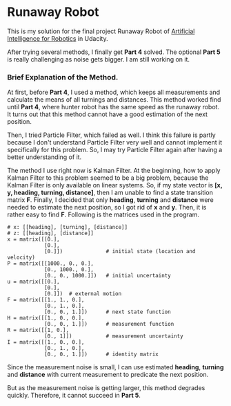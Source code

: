 # Runaway Robot

This is my solution for the final project Runaway Robot of
[Artificial Intelligence for Robotics](https://www.udacity.com/course/artificial-intelligence-for-robotics--cs373)
in Udacity.

After trying several methods, I finally get **Part 4** solved. The optional **Part 5**
is really challenging as noise gets bigger. I am still working on it.

### Brief Explanation of the Method.
At first, before **Part 4**, I used a method, which keeps all measurements and calculate
the means of all turnings and distances. This method worked find until **Part 4**, where
hunter robot has the same speed as the runaway robot. It turns out that this method
cannot have a good estimation of the next position.

Then, I tried Particle Filter, which failed as well. I think this failure is partly
because I don't understand Particle Filter very well and cannot implement it specifically
for this problem. So, I may try Particle Filter again after having a better understanding
of it.

The method I use right now is Kalman Filter. At the beginning, how to apply Kalman
Filter to this problem seemed to be a big problem, because the Kalman Filter is
only available on linear systems. So, if my state vector is **[x, y, heading, turning, distance]**,
then I am unable to find a state transition matrix **F**. Finally, I decided that only
**heading**, **turning** and **distance** were needed to estimate the next position, so
I got rid of **x** and **y**. Then, it is rather easy to find **F**. Following is
the matrices used in the program.
```
# x: [[heading], [turning], [distance]]
# z: [[heading], [distance]]
x = matrix([[0.],
            [0.],
            [0.]])              # initial state (location and velocity)
P = matrix([[1000., 0., 0.],
            [0., 1000., 0.],
            [0., 0., 1000.]])   # initial uncertainty
u = matrix([[0.],
            [0.],
            [0.]])  # external motion
F = matrix([[1., 1., 0.],
            [0., 1., 0.],
            [0., 0., 1.]])      # next state function
H = matrix([[1., 0., 0.],
            [0., 0., 1.]])      # measurement function
R = matrix([[1, 0.],
            [0., 1]])           # measurement uncertainty
I = matrix([[1., 0., 0.],
            [0., 1., 0.],
            [0., 0., 1.]])      # identity matrix
```
Since the measurement noise is small, I can use estimated **heading**,
**turning** and **distance** with current measurement to predicate the next
position.

But as the measurement noise is getting larger, this method degrades quickly.
Therefore, it cannot succeed in **Part 5**.